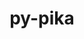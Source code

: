 ---
title: "py-pika"
layout: cache
categories: [package, develop]
meta: {"versions": ["0.13.0"], "compilers": ["gcc@=11.4.0", "gcc@=9.4.0", "oneapi@=2023.2.0", "oneapi@=2024.0.0"], "oss": ["ubuntu20.04", "ubuntu22.04"], "platforms": ["linux"], "targets": ["aarch64", "neoverse_v1", "neoverse_v2", "ppc64le", "x86_64_v3"], "stacks": ["e4s", "e4s-aarch64", "e4s-neoverse-v2", "e4s-neoverse_v1", "e4s-oneapi", "e4s-power", "root"], "num_specs": 13, "num_specs_by_stack": {"root": 13, "e4s-neoverse_v1": 2, "e4s-power": 3, "e4s": 2, "e4s-oneapi": 3, "e4s-aarch64": 1, "e4s-neoverse-v2": 2}}
spec_details: [{"hash": "xa4zqypdvmq7fwhheaodfbe66fcz3ca2", "compiler": "gcc@=11.4.0", "versions": ["0.13.0"], "os": "ubuntu20.04", "platform": "linux", "target": "neoverse_v1", "variants": ["build_system=python_pip", "~gevent", "~tornado", "~twisted"], "stacks": ["root", "e4s-neoverse_v1"], "size": "-", "tarball": "https://binaries.spack.io/develop/build_cache/linux-ubuntu20.04-neoverse_v1/gcc-11.4.0/py-pika-0.13.0/linux-ubuntu20.04-neoverse_v1-gcc-11.4.0-py-pika-0.13.0-xa4zqypdvmq7fwhheaodfbe66fcz3ca2.spack"}, {"hash": "ecnkz2vxdsx7lk4pviffzbbsxcvz3j75", "compiler": "gcc@=11.4.0", "versions": ["0.13.0"], "os": "ubuntu20.04", "platform": "linux", "target": "neoverse_v1", "variants": ["build_system=python_pip", "~gevent", "~tornado", "~twisted"], "stacks": ["root", "e4s-neoverse_v1"], "size": "-", "tarball": "https://binaries.spack.io/develop/build_cache/linux-ubuntu20.04-neoverse_v1/gcc-11.4.0/py-pika-0.13.0/linux-ubuntu20.04-neoverse_v1-gcc-11.4.0-py-pika-0.13.0-ecnkz2vxdsx7lk4pviffzbbsxcvz3j75.spack"}, {"hash": "5agjuwr5fvvu5iksqankopdfi5pg5qxx", "compiler": "gcc@=9.4.0", "versions": ["0.13.0"], "os": "ubuntu20.04", "platform": "linux", "target": "ppc64le", "variants": ["build_system=python_pip", "~gevent", "~tornado", "~twisted"], "stacks": ["e4s-power", "root"], "size": "-", "tarball": "https://binaries.spack.io/develop/build_cache/linux-ubuntu20.04-ppc64le/gcc-9.4.0/py-pika-0.13.0/linux-ubuntu20.04-ppc64le-gcc-9.4.0-py-pika-0.13.0-5agjuwr5fvvu5iksqankopdfi5pg5qxx.spack"}, {"hash": "psj5foi3xfg7vza27rjgniojaxexys5w", "compiler": "gcc@=9.4.0", "versions": ["0.13.0"], "os": "ubuntu20.04", "platform": "linux", "target": "ppc64le", "variants": ["build_system=python_pip", "~gevent", "~tornado", "~twisted"], "stacks": ["e4s-power", "root"], "size": "-", "tarball": "https://binaries.spack.io/develop/build_cache/linux-ubuntu20.04-ppc64le/gcc-9.4.0/py-pika-0.13.0/linux-ubuntu20.04-ppc64le-gcc-9.4.0-py-pika-0.13.0-psj5foi3xfg7vza27rjgniojaxexys5w.spack"}, {"hash": "t6kj6anwgmuvk7prlzmlv5gmqw65apwv", "compiler": "gcc@=9.4.0", "versions": ["0.13.0"], "os": "ubuntu20.04", "platform": "linux", "target": "ppc64le", "variants": ["build_system=python_pip", "~gevent", "~tornado", "~twisted"], "stacks": ["e4s-power", "root"], "size": "-", "tarball": "https://binaries.spack.io/develop/build_cache/linux-ubuntu20.04-ppc64le/gcc-9.4.0/py-pika-0.13.0/linux-ubuntu20.04-ppc64le-gcc-9.4.0-py-pika-0.13.0-t6kj6anwgmuvk7prlzmlv5gmqw65apwv.spack"}, {"hash": "rcrakbvt3kixkjm7fw4qt6ixlba6ge5q", "compiler": "gcc@=11.4.0", "versions": ["0.13.0"], "os": "ubuntu20.04", "platform": "linux", "target": "x86_64_v3", "variants": ["build_system=python_pip", "~gevent", "~tornado", "~twisted"], "stacks": ["e4s", "root"], "size": "-", "tarball": "https://binaries.spack.io/develop/build_cache/linux-ubuntu20.04-x86_64_v3/gcc-11.4.0/py-pika-0.13.0/linux-ubuntu20.04-x86_64_v3-gcc-11.4.0-py-pika-0.13.0-rcrakbvt3kixkjm7fw4qt6ixlba6ge5q.spack"}, {"hash": "u75xl6fbjmri7bqcgrrdk47kbfjfix2f", "compiler": "gcc@=11.4.0", "versions": ["0.13.0"], "os": "ubuntu20.04", "platform": "linux", "target": "x86_64_v3", "variants": ["build_system=python_pip", "~gevent", "~tornado", "~twisted"], "stacks": ["e4s", "root"], "size": "-", "tarball": "https://binaries.spack.io/develop/build_cache/linux-ubuntu20.04-x86_64_v3/gcc-11.4.0/py-pika-0.13.0/linux-ubuntu20.04-x86_64_v3-gcc-11.4.0-py-pika-0.13.0-u75xl6fbjmri7bqcgrrdk47kbfjfix2f.spack"}, {"hash": "ppma2rrczg3klvumsdx6hdn2qh4yfz3h", "compiler": "oneapi@=2023.2.0", "versions": ["0.13.0"], "os": "ubuntu20.04", "platform": "linux", "target": "x86_64_v3", "variants": ["build_system=python_pip", "~gevent", "~tornado", "~twisted"], "stacks": ["e4s-oneapi", "root"], "size": "-", "tarball": "https://binaries.spack.io/develop/build_cache/linux-ubuntu20.04-x86_64_v3/oneapi-2023.2.0/py-pika-0.13.0/linux-ubuntu20.04-x86_64_v3-oneapi-2023.2.0-py-pika-0.13.0-ppma2rrczg3klvumsdx6hdn2qh4yfz3h.spack"}, {"hash": "qlpzoccaqhvfco6xzav3gibceuevhhds", "compiler": "gcc@=11.4.0", "versions": ["0.13.0"], "os": "ubuntu22.04", "platform": "linux", "target": "aarch64", "variants": ["build_system=python_pip", "~gevent", "~tornado", "~twisted"], "stacks": ["e4s-aarch64", "root"], "size": "-", "tarball": "https://binaries.spack.io/develop/build_cache/linux-ubuntu22.04-aarch64/gcc-11.4.0/py-pika-0.13.0/linux-ubuntu22.04-aarch64-gcc-11.4.0-py-pika-0.13.0-qlpzoccaqhvfco6xzav3gibceuevhhds.spack"}, {"hash": "x5twqay24tcznnyxoo3qi6pa25yvjq7o", "compiler": "gcc@=11.4.0", "versions": ["0.13.0"], "os": "ubuntu22.04", "platform": "linux", "target": "neoverse_v2", "variants": ["build_system=python_pip", "~gevent", "~tornado", "~twisted"], "stacks": ["e4s-neoverse-v2", "root"], "size": "-", "tarball": "https://binaries.spack.io/develop/build_cache/linux-ubuntu22.04-neoverse_v2/gcc-11.4.0/py-pika-0.13.0/linux-ubuntu22.04-neoverse_v2-gcc-11.4.0-py-pika-0.13.0-x5twqay24tcznnyxoo3qi6pa25yvjq7o.spack"}, {"hash": "g4pyv2yvj7kiqhkqubxmdrwkzu5ifzww", "compiler": "gcc@=11.4.0", "versions": ["0.13.0"], "os": "ubuntu22.04", "platform": "linux", "target": "neoverse_v2", "variants": ["build_system=python_pip", "~gevent", "~tornado", "~twisted"], "stacks": ["e4s-neoverse-v2", "root"], "size": "-", "tarball": "https://binaries.spack.io/develop/build_cache/linux-ubuntu22.04-neoverse_v2/gcc-11.4.0/py-pika-0.13.0/linux-ubuntu22.04-neoverse_v2-gcc-11.4.0-py-pika-0.13.0-g4pyv2yvj7kiqhkqubxmdrwkzu5ifzww.spack"}, {"hash": "vooci7u6fcgtwxu6hfojgb74tdo7dbg2", "compiler": "oneapi@=2024.0.0", "versions": ["0.13.0"], "os": "ubuntu22.04", "platform": "linux", "target": "x86_64_v3", "variants": ["build_system=python_pip", "~gevent", "~tornado", "~twisted"], "stacks": ["e4s-oneapi", "root"], "size": "-", "tarball": "https://binaries.spack.io/develop/build_cache/linux-ubuntu22.04-x86_64_v3/oneapi-2024.0.0/py-pika-0.13.0/linux-ubuntu22.04-x86_64_v3-oneapi-2024.0.0-py-pika-0.13.0-vooci7u6fcgtwxu6hfojgb74tdo7dbg2.spack"}, {"hash": "qimnkgtm2k57izjawjkohmiaujpn44pv", "compiler": "oneapi@=2024.0.0", "versions": ["0.13.0"], "os": "ubuntu22.04", "platform": "linux", "target": "x86_64_v3", "variants": ["build_system=python_pip", "~gevent", "~tornado", "~twisted"], "stacks": ["e4s-oneapi", "root"], "size": "-", "tarball": "https://binaries.spack.io/develop/build_cache/linux-ubuntu22.04-x86_64_v3/oneapi-2024.0.0/py-pika-0.13.0/linux-ubuntu22.04-x86_64_v3-oneapi-2024.0.0-py-pika-0.13.0-qimnkgtm2k57izjawjkohmiaujpn44pv.spack"}]
---